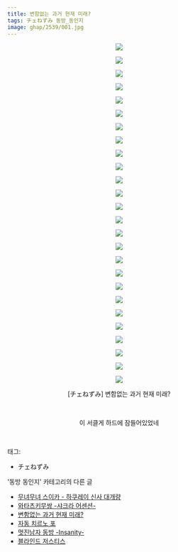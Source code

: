 ```yaml
---
title: 변함없는 과거 현재 미래?
tags: チェねずみ 동방_동인지
image: ghap/2539/001.jpg
---
```

<div class="article">
<p style="text-align: center; clear: none; float: none;"><img src="{{ site.nasurl }}/ghap/2539/001.jpg"/></p>
<p style="text-align: center; clear: none; float: none;"><img src="{{ site.nasurl }}/ghap/2539/002.jpg"/></p>
<p style="text-align: center; clear: none; float: none;"><img src="{{ site.nasurl }}/ghap/2539/003.jpg"/></p>
<p style="text-align: center; clear: none; float: none;"><img src="{{ site.nasurl }}/ghap/2539/004.jpg"/></p>
<p style="text-align: center; clear: none; float: none;"><img src="{{ site.nasurl }}/ghap/2539/005.jpg"/></p>
<p style="text-align: center; clear: none; float: none;"><img src="{{ site.nasurl }}/ghap/2539/006.jpg"/></p>
<p style="text-align: center; clear: none; float: none;"><img src="{{ site.nasurl }}/ghap/2539/007.jpg"/></p>
<p style="text-align: center; clear: none; float: none;"><img src="{{ site.nasurl }}/ghap/2539/008.jpg"/></p>
<p style="text-align: center; clear: none; float: none;"><img src="{{ site.nasurl }}/ghap/2539/009.jpg"/></p>
<p style="text-align: center; clear: none; float: none;"><img src="{{ site.nasurl }}/ghap/2539/010.jpg"/></p>
<p style="text-align: center; clear: none; float: none;"><img src="{{ site.nasurl }}/ghap/2539/011.jpg"/></p>
<p style="text-align: center; clear: none; float: none;"><img src="{{ site.nasurl }}/ghap/2539/012.jpg"/></p>
<p style="text-align: center; clear: none; float: none;"><img src="{{ site.nasurl }}/ghap/2539/013.jpg"/></p>
<p style="text-align: center; clear: none; float: none;"><img src="{{ site.nasurl }}/ghap/2539/014.jpg"/></p>
<p style="text-align: center; clear: none; float: none;"><img src="{{ site.nasurl }}/ghap/2539/015.jpg"/></p>
<p style="text-align: center; clear: none; float: none;"><img src="{{ site.nasurl }}/ghap/2539/016.jpg"/></p>
<p style="text-align: center; clear: none; float: none;"><img src="{{ site.nasurl }}/ghap/2539/017.jpg"/></p>
<p style="text-align: center; clear: none; float: none;"><img src="{{ site.nasurl }}/ghap/2539/018.jpg"/></p>
<p style="text-align: center; clear: none; float: none;"><img src="{{ site.nasurl }}/ghap/2539/019.jpg"/></p>
<p style="text-align: center; clear: none; float: none;"><img src="{{ site.nasurl }}/ghap/2539/020.jpg"/></p>
<p style="text-align: center; clear: none; float: none;"><img src="{{ site.nasurl }}/ghap/2539/021.jpg"/></p>
<p style="text-align: center; clear: none; float: none;"><img src="{{ site.nasurl }}/ghap/2539/022.jpg"/></p>
<p style="text-align: center; clear: none; float: none;"><img src="{{ site.nasurl }}/ghap/2539/023.jpg"/></p>
<p style="text-align: center; clear: none; float: none;"><img src="{{ site.nasurl }}/ghap/2539/024.jpg"/></p>
<p style="text-align: center; clear: none; float: none;"><img src="{{ site.nasurl }}/ghap/2539/025.jpg"/></p>
<p style="text-align: center; clear: none; float: none;"><img src="{{ site.nasurl }}/ghap/2539/026.jpg"/></p>
<p style="text-align: center; clear: none; float: none;">[チェねずみ] 변함없는 과거 현재 미래?</p>
<p style="text-align: center; clear: none; float: none;"><br/></p>
<p style="text-align: center; clear: none; float: none;">이 서클게 하드에 잠들어있었네</p>
<p><br/></p>
</div><div class="tagTrail">
<p>태그: </p>
<ul>
<li>チェねずみ</li>
</ul>
</div><div class="another">
<p>'동방 동인지' 카테고리의 다른 글</p>
<ul>
<li><a href="/2016-10-11-ghap_2541">무녀무녀 스이카 - 하쿠레이 신사 대개량</a></li>
<li><a href="/2016-10-11-ghap_2540">와타츠키무쌍 -샤크라 어센션-</a></li>
<li><a href="/2016-10-11-ghap_2539">변함없는 과거 현재 미래?</a></li>
<li><a href="/2016-10-10-ghap_2536">자동 치르노 포</a></li>
<li><a href="/2016-10-10-ghap_2535">멋진남자 동방 -Insanity-</a></li>
<li><a href="/2016-10-10-ghap_2533">블라인드 저스티스</a></li>
</ul>
</div><div class="cb_module cb_fluid">
<div class="cb_wrt cb_profile">
</div><!-- commentList close -->
</div>